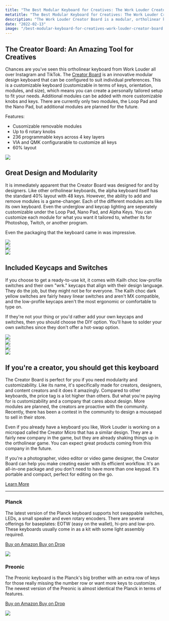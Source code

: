 ```yaml
---
title: "The Best Modular Keyboard for Creatives: The Work Louder Creator Board"
metatitle: "The Best Modular Keyboard for Creatives: The Work Louder Creator Board | worklouder world louder creator board 60% keyboard 60 percent keyboard ortho keyboard ortholinear keyboard"
description: "The Work Louder Creator Board is a modular, ortholinear keyboard for the creative who types all day long - writers, coders, business owners, and more.  It's designed to be highly customizable, and can change with your needs."
date: "2022-02-13"
image: "/best-modular-keyboard-for-creatives-work-louder-creator-board.jpg"
---
```


<h2 class="mb-4">The Creator Board: An Amazing Tool for Creatives</h2>

<div class="row align-items-top mb-4">
<div class="col-lg-6">

Chances are you've seen this ortholinear keyboard from Work Louder all over Instagram and TikTok. The [Creator Board](/worklouder) is an innovative modular design keyboard that can be configured to suit individual preferences. This is a customizable keyboard (customizable in terms of keys, orientation, modules, and size), which means you can create a personally tailored setup to fit your needs. Additional modules can be added with more customizable knobs and keys. There are currently only two modules, the Loop Pad and the Nano Pad, but additional modules are planned for the future.

Features:

- Cusomizable removable modules
- Up to 6 rotary knobs
- 236 programmable keys across 4 key layers
- VIA and QMK configurarable to customize all keys
- 60% layout

</div>
<div class="col-lg-6">

<a href="/worklouder">
<img class="img-fluid" src="/work-louder-creator-board.jpg">
</a>

</div>
</div>

## Great Design and Modularity

It is immediately apparent that the Creator Board was designed for and by designers. Like other ortholinear keyboards, the alpha keyboard itself has the standard 40% layout with 48 keys. However, the ability to add and remove modules is a game-changer. Each of the different modules acts like its own keyboard. Even the underglow and keycap lighting are seperately customizable under the Loop Pad, Nano Pad, and Alpha Keys. You can customize each module for what you want it tailored to, whether its for Photoshop, Twitch, or another program.

Even the packaging that the keyboard came in was impressive.

<div class="row my-3">
<div class="col-lg-4">
<img class="img-fluid" src="/creator-board/work-louder-creator-board-bag.jpg">
</div>
<div class="col-lg-4">
<img class="img-fluid" src="/creator-board/work-louder-creator-board-packaging.jpg">
</div>
<div class="col-lg-4">
<img class="img-fluid" src="/creator-board/work-louder-creator-board-packaging-keycaps.jpg">
</div>
</div>

## Included Keycaps and Switches

If you choose to get a ready-to-use kit, it comes with Kailh choc low-profile switches and their own "wrk." keycaps that align with their design language. They do the job, but they might not be for everyone. The Kailh choc dark yellow switches are fairly heavy linear switches and aren't MX compatible, and the low-profile keycaps aren't the most ergonomic or comfortable to type on.

If they're not your thing or you'd rather add your own keycaps and switches, then you should choose the DIY option. You'll have to solder your own switches since they don't offer a hot-swap option.

<div class="row my-3">
<div class="col-lg-6">
<img class="img-fluid" src="/creator-board/work-louder-creator-board-switches.jpg">
</div>
<div class="col-lg-6">
<img class="img-fluid" src="/creator-board/work-louder-creator-board-keycaps.jpg">
</div>
</div>

<div class="row my-3">
<div class="col-lg-6">
<img class="img-fluid" src="/creator-board/work-louder-creator-board-diy.jpg">
</div>
<div class="col-lg-6">
<img class="img-fluid" src="/creator-board/work-louder-creator-board-side.jpg">
</div>
</div>

## If you're a creator, you should get this keyboard

The Creator Board is perfect for you if you need modularity and customizability. Like its name, it's specifically made for creators, designers, and content creators and it does it amazingly. Compared to other keyboards, the price tag is a lot higher than others. But what you're paying for is customizability and a company that cares about design. More modules are planned, the creators are proactive with the community. Recently, there has been a contest in the community to design a mousepad to sell in their store.

Even if you already have a keyboard you like, Work Louder is working on a micropad called the Creator Micro that has a similar design. They are a fairly new company in the game, but they are already shaking things up in the ortholinear game. You can expect great products coming from this company in the future.

If you're a photographer, video editor or video game designer, the Creator Board can help you make creating easier with its efficient workflow. It's an all-in-one package and you don't need to have more than one keypad. It's portable and compact, perfect for editing on the go.

<a href="/worklouder" class="btn btn-primary">Learn More</a>

<hr/>

<div class="row mt-5">
<div class="col-lg-6">

### Planck

The latest version of the Planck keyboard supports hot swappable switches, LEDs, a small speaker and even rotary encoders. There are several offerings for baseplates: EOTW (easy on the wallet), hi-pro and low-pro. These keyboards usually come in as a kit with some light assembly required.

<a class="btn btn-primary mr-2" href="https://amzn.to/333pMu0">
    Buy on Amazon
</a>

<a class="btn btn-secondary mr-2" href="https://drop.com/buy/planck-mechanical-keyboard?utm_source=linkshare&referer=T93XGG">
    Buy on Drop
</a>

<a href="https://www.amazon.com/dp/B08LX7ZXS4?&linkCode=li3&tag=tryorthokey06-20&linkId=0b7b9faf09aac73db64f301ec3da89ce&language=en_US&ref_=as_li_ss_il" target="_blank"><img border="0" src="//ws-na.amazon-adsystem.com/widgets/q?_encoding=UTF8&ASIN=B08LX7ZXS4&Format=_SL250_&ID=AsinImage&MarketPlace=US&ServiceVersion=20070822&WS=1&tag=tryorthokey06-20&language=en_US" ></a><img src="https://ir-na.amazon-adsystem.com/e/ir?t=tryorthokey06-20&language=en_US&l=li3&o=1&a=B08LX7ZXS4" width="1" height="1" border="0" alt="" style="border:none !important; margin:0px !important;" />

</div>
<div class="col-lg-6">

### Preonic

The Preonic keyboard is the Planck's big brother with an extra row of keys for those really missing the number row or want more keys to customize. The newest version of the Preonic is almost identical the Planck in terms of features.

<a class="btn btn-primary mr-2" href="https://amzn.to/3xzTDbF">
    Buy on Amazon
</a>

<a class="btn btn-secondary mr-2" href="https://drop.com/buy/preonic-mechanical-keyboard?utm_source=linkshare&referer=T93XGG">
    Buy on Drop
</a>

<a href="https://www.amazon.com/dp/B08L3WKZ73?&linkCode=li3&tag=tryorthokey06-20&linkId=6af0b7506a61073b0723facda319622d&language=en_US&ref_=as_li_ss_il" target="_blank"><img border="0" src="//ws-na.amazon-adsystem.com/widgets/q?_encoding=UTF8&ASIN=B08L3WKZ73&Format=_SL250_&ID=AsinImage&MarketPlace=US&ServiceVersion=20070822&WS=1&tag=tryorthokey06-20&language=en_US" ></a><img src="https://ir-na.amazon-adsystem.com/e/ir?t=tryorthokey06-20&language=en_US&l=li3&o=1&a=B08L3WKZ73" width="1" height="1" border="0" alt="" style="border:none !important; margin:0px !important;" />

</div>
</div>

